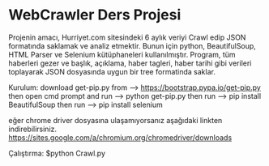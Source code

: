 # WebCrawler Ders Projesi

Projenin amacı, Hurriyet.com sitesindeki 6 aylık veriyi Crawl edip JSON formatında saklamak ve analiz etmektir. Bunun için python, BeautifulSoup, 
HTML Parser ve Selenium kütüphaneleri kullanılmıştır. Program, tüm haberleri gezer ve başlık, açıklama, haber tagleri, haber tarihi gibi 
verileri toplayarak JSON dosyasında uygun bir tree formatinda saklar. 

Kurulum:
download get-pip.py from --> https://bootstrap.pypa.io/get-pip.py
then open cmd prompt and run --> python get-pip.py
then run --> pip install BeautifulSoup
then run --> pip install selenium

eğer chrome driver dosyasına ulaşamıyorsanız aşağıdaki linkten indirebilirsiniz. 
https://sites.google.com/a/chromium.org/chromedriver/downloads 



Çalıştırma:
$python Crawl.py
